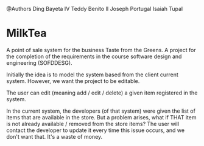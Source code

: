 @Authors
  Ding Bayeta IV
  Teddy Benito II
  Joseph Portugal
  Isaiah Tupal

# MilkTea
A point of sale system for the business Taste from the Greens. A project for the completion of the requirements in the course software design and engineering (SOFDDESG).

Initially the idea is to model the system based from the client current system.
However, we want the project to be editable.

The user can edit (meaning add / edit / delete) a given item registered in the system.

In the current system, the developers (of that system) were given the list of items that are available in the store.
But a problem arises, what if THAT item is not already available / removed from the store items?
The user will contact the developer to update it every time this issue occurs, and we don't want that. It's a waste of
money.
  
